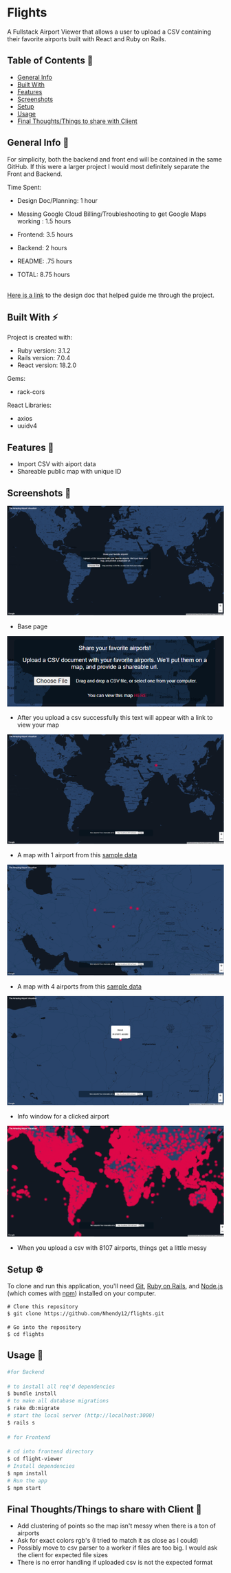 # Flights

A Fullstack Airport Viewer that allows a user to upload a CSV containing their favorite airports built with React and Ruby on Rails.

## Table of Contents 📖
* [General Info](#general-info-)
* [Built With](#built-with-%EF%B8%8F)
* [Features](#features-)
* [Screenshots](#screenshots-)
* [Setup](#setup-%EF%B8%8F)
* [Usage](#usage-)
* [Final Thoughts/Things to share with Client](#final-thoughtsthings-to-share-with-client-)

## General Info 📝
For simplicity, both the backend and front end will be contained in the same GitHub. If this were a larger project I would most definitely separate the Front and Backend.

Time Spent:
* Design Doc/Planning: 1 hour
* Messing Google Cloud Billing/Troubleshooting to get Google Maps working : 1.5 hours
* Frontend: 3.5 hours
* Backend: 2 hours
* README: .75 hours

* TOTAL: 8.75 hours

\
[Here is a link](DESIGN_DOC.pdf) to the design doc that helped guide me through the project.


## Built With ⚡️
Project is created with:
* Ruby version: 3.1.2
* Rails version: 7.0.4
* React version: 18.2.0

Gems:
* rack-cors

React Libraries:
* axios
* uuidv4

## Features 🎯
* Import CSV with aiport data
* Shareable public map with unique ID

## Screenshots 📸

![Screenshot](Screenshot(31).png)
* Base page

![Screenshot](Screenshot(32).png)
* After you upload a csv successfully this text will appear with a link to view your map

![Screenshot](Screenshot(33).png)
* A map with 1 airport from this [sample data](./flight-viewer/sample-data/sample-data-1.csv)

![Screenshot](Screenshot(29).png)
* A map with 4 airports from this [sample data](./flight-viewer/sample-data/sample-data-2.csv)

![Screenshot](Screenshot(34).png)
* Info window for a clicked airport

![Screenshot](Screenshot(30).png)
* When you upload a csv with 8107 airports, things get a little messy

## Setup ⚙️
To clone and run this application, you'll need [Git](https://git-scm.com), [Ruby on Rails](https://www.tutorialspoint.com/ruby-on-rails/rails-installation.htm), and [Node.js](https://nodejs.org/en/download/) (which comes with [npm](http://npmjs.com)) installed on your computer.
```
# Clone this repository
$ git clone https://github.com/Nhendy12/flights.git

# Go into the repository
$ cd flights
```

## Usage 🚂

```bash
#for Backend

# to install all req'd dependencies
$ bundle install
# to make all database migrations
$ rake db:migrate
# start the local server (http://localhost:3000)
$ rails s

# for Frontend

# cd into frontend directory
$ cd flight-viewer  
# Install dependencies
$ npm install
# Run the app
$ npm start
```

## Final Thoughts/Things to share with Client 🔔

* Add clustering of points so the map isn't messy when there is a ton of airports
* Ask for exact colors rgb's (I tried to match it as close as I could)
* Possibly move to csv parser to a worker if files are too big. I would ask the client for expected file sizes
* There is no error handling if uploaded csv is not the expected format


